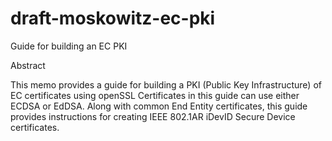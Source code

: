 # draft-moskowitz-ec-pki
Guide for building an EC PKI

Abstract

This memo provides a guide for building a PKI (Public Key Infrastructure) of EC certificates using openSSL
Certificates in this guide can use either ECDSA or EdDSA. Along with common End Entity certificates,
this guide provides instructions for creating IEEE 802.1AR iDevID Secure Device certificates.
